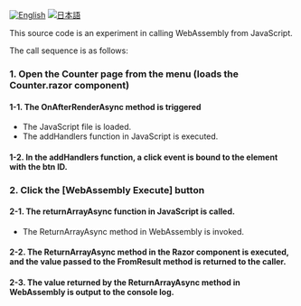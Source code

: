 <p align="left">
  <a href="README.md"><img src="https://img.shields.io/badge/English Mode-blue.svg" alt="English"></a>
  <a href="README_jp.md"><img src="https://img.shields.io/badge/日本語 モード-red.svg" alt="日本語"></a>
</p>

This source code is an experiment in calling WebAssembly from JavaScript.

The call sequence is as follows:

### 1. Open the Counter page from the menu (loads the Counter.razor component)

#### 1-1. The OnAfterRenderAsync method is triggered

- The JavaScript file is loaded.
- The addHandlers function in JavaScript is executed.

#### 1-2. In the addHandlers function, a click event is bound to the element with the btn ID.

### 2. Click the [WebAssembly Execute] button

#### 2-1. The returnArrayAsync function in JavaScript is called.

- The ReturnArrayAsync method in WebAssembly is invoked.

#### 2-2. The ReturnArrayAsync method in the Razor component is executed, and the value passed to the FromResult method is returned to the caller.

#### 2-3. The value returned by the ReturnArrayAsync method in WebAssembly is output to the console log.
